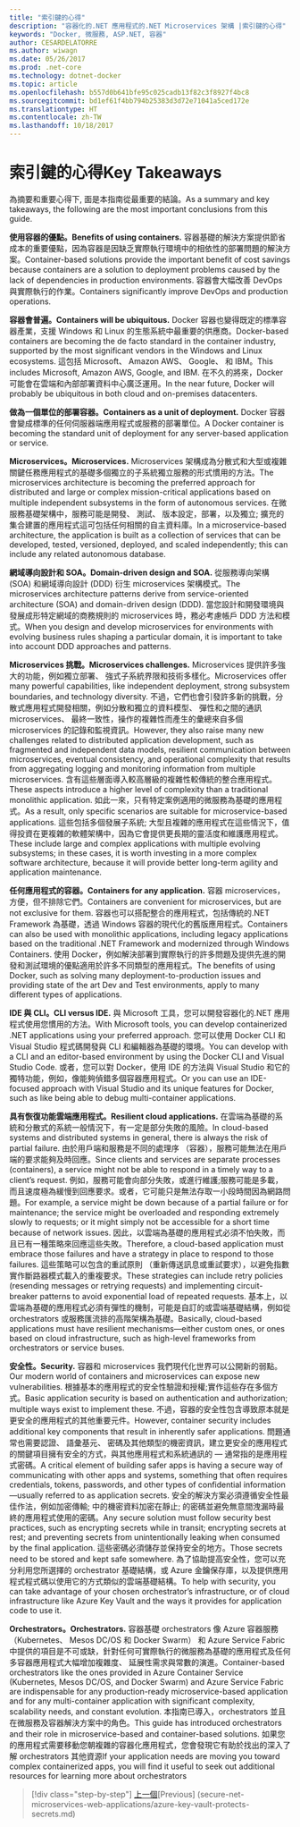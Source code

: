 ```yaml
---
title: "索引鍵的心得"
description: "容器化的.NET 應用程式的.NET Microservices 架構 |索引鍵的心得"
keywords: "Docker, 微服務, ASP.NET, 容器"
author: CESARDELATORRE
ms.author: wiwagn
ms.date: 05/26/2017
ms.prod: .net-core
ms.technology: dotnet-docker
ms.topic: article
ms.openlocfilehash: b557d0b641bfe95c025cadb13f82c3f8927f4bc8
ms.sourcegitcommit: bd1ef61f4bb794b25383d3d72e71041a5ced172e
ms.translationtype: HT
ms.contentlocale: zh-TW
ms.lasthandoff: 10/18/2017
---
```

# <a name="key-takeaways"></a><span data-ttu-id="55ab4-104">索引鍵的心得</span><span class="sxs-lookup"><span data-stu-id="55ab4-104">Key Takeaways</span></span>

<span data-ttu-id="55ab4-105">為摘要和重要心得下, 面是本指南從最重要的結論。</span><span class="sxs-lookup"><span data-stu-id="55ab4-105">As a summary and key takeaways, the following are the most important conclusions from this guide.</span></span>

<span data-ttu-id="55ab4-106">**使用容器的優點。**</span><span class="sxs-lookup"><span data-stu-id="55ab4-106">**Benefits of using containers.**</span></span> <span data-ttu-id="55ab4-107">容器基礎的解決方案提供節省成本的重要優點，因為容器是因缺乏實際執行環境中的相依性的部署問題的解決方案。</span><span class="sxs-lookup"><span data-stu-id="55ab4-107">Container-based solutions provide the important benefit of cost savings because containers are a solution to deployment problems caused by the lack of dependencies in production environments.</span></span> <span data-ttu-id="55ab4-108">容器會大幅改善 DevOps 與實際執行的作業。</span><span class="sxs-lookup"><span data-stu-id="55ab4-108">Containers significantly improve DevOps and production operations.</span></span>

<span data-ttu-id="55ab4-109">**容器會普遍。**</span><span class="sxs-lookup"><span data-stu-id="55ab4-109">**Containers will be ubiquitous.**</span></span> <span data-ttu-id="55ab4-110">Docker 容器也變得既定的標準容器產業，支援 Windows 和 Linux 的生態系統中最重要的供應商。</span><span class="sxs-lookup"><span data-stu-id="55ab4-110">Docker-based containers are becoming the de facto standard in the container industry, supported by the most significant vendors in the Windows and Linux ecosystems.</span></span> <span data-ttu-id="55ab4-111">這包括 Microsoft、 Amazon AWS、 Google、 和 IBM。</span><span class="sxs-lookup"><span data-stu-id="55ab4-111">This includes Microsoft, Amazon AWS, Google, and IBM.</span></span> <span data-ttu-id="55ab4-112">在不久的將來，Docker 可能會在雲端和內部部署資料中心廣泛運用。</span><span class="sxs-lookup"><span data-stu-id="55ab4-112">In the near future, Docker will probably be ubiquitous in both cloud and on-premises datacenters.</span></span>

<span data-ttu-id="55ab4-113">**做為一個單位的部署容器。**</span><span class="sxs-lookup"><span data-stu-id="55ab4-113">**Containers as a unit of deployment.**</span></span> <span data-ttu-id="55ab4-114">Docker 容器會變成標準的任何伺服器端應用程式或服務的部署單位。</span><span class="sxs-lookup"><span data-stu-id="55ab4-114">A Docker container is becoming the standard unit of deployment for any server-based application or service.</span></span>

<span data-ttu-id="55ab4-115">**Microservices。**</span><span class="sxs-lookup"><span data-stu-id="55ab4-115">**Microservices.**</span></span> <span data-ttu-id="55ab4-116">Microservices 架構成為分散式和大型或複雜關鍵任務應用程式的基礎多個獨立的子系統獨立服務的形式慣用的方法。</span><span class="sxs-lookup"><span data-stu-id="55ab4-116">The microservices architecture is becoming the preferred approach for distributed and large or complex mission-critical applications based on multiple independent subsystems in the form of autonomous services.</span></span> <span data-ttu-id="55ab4-117">在微服務基礎架構中，服務可能是開發、 測試、 版本設定，部署，以及獨立; 擴充的集合建置的應用程式這可包括任何相關的自主資料庫。</span><span class="sxs-lookup"><span data-stu-id="55ab4-117">In a microservice-based architecture, the application is built as a collection of services that can be developed, tested, versioned, deployed, and scaled independently; this can include any related autonomous database.</span></span>

<span data-ttu-id="55ab4-118">**網域導向設計和 SOA。**</span><span class="sxs-lookup"><span data-stu-id="55ab4-118">**Domain-driven design and SOA.**</span></span> <span data-ttu-id="55ab4-119">從服務導向架構 (SOA) 和網域導向設計 (DDD) 衍生 microservices 架構模式。</span><span class="sxs-lookup"><span data-stu-id="55ab4-119">The microservices architecture patterns derive from service-oriented architecture (SOA) and domain-driven design (DDD).</span></span> <span data-ttu-id="55ab4-120">當您設計和開發環境與發展成形特定網域的商務規則的 microservices 時，務必考慮帳戶 DDD 方法和模式。</span><span class="sxs-lookup"><span data-stu-id="55ab4-120">When you design and develop microservices for environments with evolving business rules shaping a particular domain, it is important to take into account DDD approaches and patterns.</span></span>

<span data-ttu-id="55ab4-121">**Microservices 挑戰。**</span><span class="sxs-lookup"><span data-stu-id="55ab4-121">**Microservices challenges.**</span></span> <span data-ttu-id="55ab4-122">Microservices 提供許多強大的功能，例如獨立部署、 強式子系統界限和技術多樣化。</span><span class="sxs-lookup"><span data-stu-id="55ab4-122">Microservices offer many powerful capabilities, like independent deployment, strong subsystem boundaries, and technology diversity.</span></span> <span data-ttu-id="55ab4-123">不過，它們也會引發許多新的挑戰，分散式應用程式開發相關，例如分散和獨立的資料模型、 彈性和之間的通訊 microservices、 最終一致性，操作的複雜性而產生的彙總來自多個 microservices 的記錄和監視資訊。</span><span class="sxs-lookup"><span data-stu-id="55ab4-123">However, they also raise many new challenges related to distributed application development, such as fragmented and independent data models, resilient communication between microservices, eventual consistency, and operational complexity that results from aggregating logging and monitoring information from multiple microservices.</span></span> <span data-ttu-id="55ab4-124">含有這些層面導入較高層級的複雜性較傳統的整合應用程式。</span><span class="sxs-lookup"><span data-stu-id="55ab4-124">These aspects introduce a higher level of complexity than a traditional monolithic application.</span></span> <span data-ttu-id="55ab4-125">如此一來，只有特定案例適用的微服務為基礎的應用程式。</span><span class="sxs-lookup"><span data-stu-id="55ab4-125">As a result, only specific scenarios are suitable for microservice-based applications.</span></span> <span data-ttu-id="55ab4-126">這些包括多個發展子系統; 大型且複雜的應用程式在這些情況下，值得投資在更複雜的軟體架構中，因為它會提供更長期的靈活度和維護應用程式。</span><span class="sxs-lookup"><span data-stu-id="55ab4-126">These include large and complex applications with multiple evolving subsystems; in these cases, it is worth investing in a more complex software architecture, because it will provide better long-term agility and application maintenance.</span></span>

<span data-ttu-id="55ab4-127">**任何應用程式的容器。**</span><span class="sxs-lookup"><span data-stu-id="55ab4-127">**Containers for any application.**</span></span> <span data-ttu-id="55ab4-128">容器 microservices，方便，但不排除它們。</span><span class="sxs-lookup"><span data-stu-id="55ab4-128">Containers are convenient for microservices, but are not exclusive for them.</span></span> <span data-ttu-id="55ab4-129">容器也可以搭配整合的應用程式，包括傳統的.NET Framework 為基礎，透過 Windows 容器的現代化的舊版應用程式。</span><span class="sxs-lookup"><span data-stu-id="55ab4-129">Containers can also be used with monolithic applications, including legacy applications based on the traditional .NET Framework and modernized through Windows Containers.</span></span> <span data-ttu-id="55ab4-130">使用 Docker，例如解決部署到實際執行的許多問題及提供先進的開發和測試環境的優點適用於許多不同類型的應用程式。</span><span class="sxs-lookup"><span data-stu-id="55ab4-130">The benefits of using Docker, such as solving many deployment-to-production issues and providing state of the art Dev and Test environments, apply to many different types of applications.</span></span>

<span data-ttu-id="55ab4-131">**IDE 與 CLI。**</span><span class="sxs-lookup"><span data-stu-id="55ab4-131">**CLI versus IDE.**</span></span> <span data-ttu-id="55ab4-132">與 Microsoft 工具，您可以開發容器化的.NET 應用程式使用您慣用的方法。</span><span class="sxs-lookup"><span data-stu-id="55ab4-132">With Microsoft tools, you can develop containerized .NET applications using your preferred approach.</span></span> <span data-ttu-id="55ab4-133">您可以使用 Docker CLI 和 Visual Studio 程式碼開發與 CLI 和編輯器為基礎的環境。</span><span class="sxs-lookup"><span data-stu-id="55ab4-133">You can develop with a CLI and an editor-based environment by using the Docker CLI and Visual Studio Code.</span></span> <span data-ttu-id="55ab4-134">或者，您可以對 Docker，使用 IDE 的方法與 Visual Studio 和它的獨特功能，例如，像能夠偵錯多個容器應用程式。</span><span class="sxs-lookup"><span data-stu-id="55ab4-134">Or you can use an IDE-focused approach with Visual Studio and its unique features for Docker, such as like being able to debug multi-container applications.</span></span>

<span data-ttu-id="55ab4-135">**具有恢復功能雲端應用程式。**</span><span class="sxs-lookup"><span data-stu-id="55ab4-135">**Resilient cloud applications.**</span></span> <span data-ttu-id="55ab4-136">在雲端為基礎的系統和分散式的系統一般情況下，有一定是部分失敗的風險。</span><span class="sxs-lookup"><span data-stu-id="55ab4-136">In cloud-based systems and distributed systems in general, there is always the risk of partial failure.</span></span> <span data-ttu-id="55ab4-137">由於用戶端和服務是不同的處理序 （容器），服務可能無法在用戶端的要求能夠及時回應。</span><span class="sxs-lookup"><span data-stu-id="55ab4-137">Since clients and services are separate processes (containers), a service might not be able to respond in a timely way to a client’s request.</span></span> <span data-ttu-id="55ab4-138">例如，服務可能會向部分失敗，或進行維護;服務可能是多載，而且速度極為緩慢到回應要求。或者，它可能只是無法存取一小段時間因為網路問題。</span><span class="sxs-lookup"><span data-stu-id="55ab4-138">For example, a service might be down because of a partial failure or for maintenance; the service might be overloaded and responding extremely slowly to requests; or it might simply not be accessible for a short time because of network issues.</span></span> <span data-ttu-id="55ab4-139">因此，以雲端為基礎的應用程式必須不怕失敗，而且已有一種策略來回應這些失敗。</span><span class="sxs-lookup"><span data-stu-id="55ab4-139">Therefore, a cloud-based application must embrace those failures and have a strategy in place to respond to those failures.</span></span> <span data-ttu-id="55ab4-140">這些策略可以包含的重試原則 （重新傳送訊息或重試要求），以避免指數實作斷路器模式載入的重複要求。</span><span class="sxs-lookup"><span data-stu-id="55ab4-140">These strategies can include retry policies (resending messages or retrying requests) and implementing circuit-breaker patterns to avoid exponential load of repeated requests.</span></span> <span data-ttu-id="55ab4-141">基本上，以雲端為基礎的應用程式必須有彈性的機制，可能是自訂的或雲端基礎結構，例如從 orchestrators 或服務匯流排的高階架構為基礎。</span><span class="sxs-lookup"><span data-stu-id="55ab4-141">Basically, cloud-based applications must have resilient mechanisms—either custom ones, or ones based on cloud infrastructure, such as high-level frameworks from orchestrators or service buses.</span></span>

<span data-ttu-id="55ab4-142">**安全性。**</span><span class="sxs-lookup"><span data-stu-id="55ab4-142">**Security.**</span></span> <span data-ttu-id="55ab4-143">容器和 microservices 我們現代化世界可以公開新的弱點。</span><span class="sxs-lookup"><span data-stu-id="55ab4-143">Our modern world of containers and microservices can expose new vulnerabilities.</span></span> <span data-ttu-id="55ab4-144">根據基本的應用程式的安全性驗證和授權;實作這些存在多個方式。</span><span class="sxs-lookup"><span data-stu-id="55ab4-144">Basic application security is based on authentication and authorization; multiple ways exist to implement these.</span></span> <span data-ttu-id="55ab4-145">不過，容器的安全性包含導致原本就是更安全的應用程式的其他重要元件。</span><span class="sxs-lookup"><span data-stu-id="55ab4-145">However, container security includes additional key components that result in inherently safer applications.</span></span> <span data-ttu-id="55ab4-146">問題通常也需要認證、 語彙基元、 密碼及其他類型的機密資訊，建立更安全的應用程式的關鍵項目擁有安全的方式，與其他應用程式和系統通訊的 — 通常指的是應用程式密碼。</span><span class="sxs-lookup"><span data-stu-id="55ab4-146">A critical element of building safer apps is having a secure way of communicating with other apps and systems, something that often requires credentials, tokens, passwords, and other types of confidential information—usually referred to as application secrets.</span></span> <span data-ttu-id="55ab4-147">安全的解決方案必須遵循安全性最佳作法，例如加密傳輸; 中的機密資料加密在靜止; 的密碼並避免無意間洩漏時最終的應用程式使用的密碼。</span><span class="sxs-lookup"><span data-stu-id="55ab4-147">Any secure solution must follow security best practices, such as encrypting secrets while in transit; encrypting secrets at rest; and preventing secrets from unintentionally leaking when consumed by the final application.</span></span> <span data-ttu-id="55ab4-148">這些密碼必須儲存並保持安全的地方。</span><span class="sxs-lookup"><span data-stu-id="55ab4-148">Those secrets need to be stored and kept safe somewhere.</span></span> <span data-ttu-id="55ab4-149">為了協助提高安全性，您可以充分利用您所選擇的 orchestrator 基礎結構，或 Azure 金鑰保存庫，以及提供應用程式程式碼以使用它的方式類似的雲端基礎結構。</span><span class="sxs-lookup"><span data-stu-id="55ab4-149">To help with security, you can take advantage of your chosen orchestrator’s infrastructure, or of cloud infrastructure like Azure Key Vault and the ways it provides for application code to use it.</span></span>

<span data-ttu-id="55ab4-150">**Orchestrators。**</span><span class="sxs-lookup"><span data-stu-id="55ab4-150">**Orchestrators.**</span></span> <span data-ttu-id="55ab4-151">容器基礎 orchestrators 像 Azure 容器服務 （Kubernetes、 Mesos DC/OS 和 Docker Swarm） 和 Azure Service Fabric 中提供的項目是不可或缺，針對任何可實際執行的微服務為基礎的應用程式及任何多容器應用程式大幅增加複雜度、 延展性需求與常數的演進。</span><span class="sxs-lookup"><span data-stu-id="55ab4-151">Container-based orchestrators like the ones provided in Azure Container Service (Kubernetes, Mesos DC/OS, and Docker Swarm) and Azure Service Fabric are indispensable for any production-ready microservice-based application and for any multi-container application with significant complexity, scalability needs, and constant evolution.</span></span> <span data-ttu-id="55ab4-152">本指南已導入，orchestrators 並且在微服務及容器解決方案中的角色。</span><span class="sxs-lookup"><span data-stu-id="55ab4-152">This guide has introduced orchestrators and their role in microservice-based and container-based solutions.</span></span> <span data-ttu-id="55ab4-153">如果您的應用程式需要移動您朝複雜的容器化應用程式，您會發現它有助於找出的深入了解 orchestrators 其他資源</span><span class="sxs-lookup"><span data-stu-id="55ab4-153">If your application needs are moving you toward complex containerized apps, you will find it useful to seek out additional resources for learning more about orchestrators</span></span>

>[!div class="step-by-step"]
<span data-ttu-id="55ab4-154">[上一個](secure-net-microservices-web-applications/azure-key-vault-protects-secrets.md)</span><span class="sxs-lookup"><span data-stu-id="55ab4-154">[Previous] (secure-net-microservices-web-applications/azure-key-vault-protects-secrets.md)</span></span>
